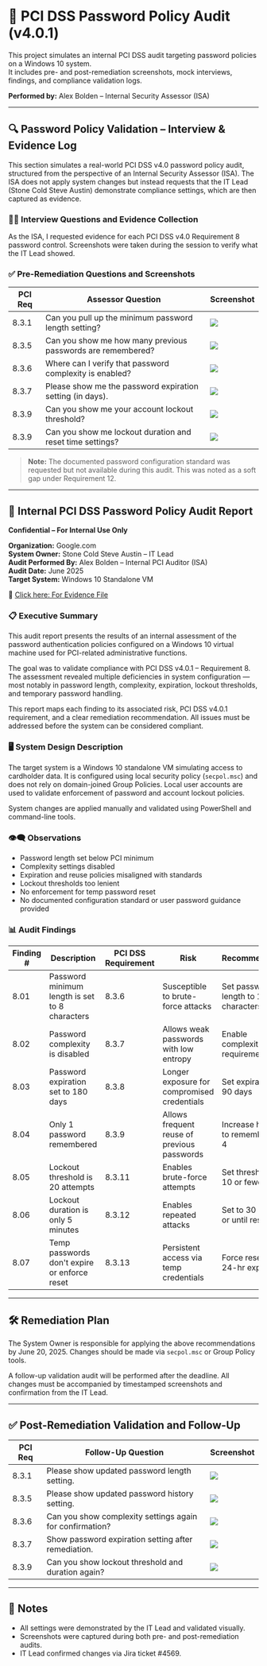 # 🔐 PCI DSS Password Policy Audit (v4.0.1)

This project simulates an internal PCI DSS audit targeting password policies on a Windows 10 system.  
It includes pre- and post-remediation screenshots, mock interviews, findings, and compliance validation logs.

**Performed by:** Alex Bolden – Internal Security Assessor (ISA)

---

## 🔍 Password Policy Validation – Interview & Evidence Log

This section simulates a real-world PCI DSS v4.0 password policy audit, structured from the perspective of an Internal Security Assessor (ISA). The ISA does not apply system changes but instead requests that the IT Lead (Stone Cold Steve Austin) demonstrate compliance settings, which are then captured as evidence.

### 🧑‍💼 Interview Questions and Evidence Collection

As the ISA, I requested evidence for each PCI DSS v4.0 Requirement 8 password control. Screenshots were taken during the session to verify what the IT Lead showed.

### ✅ Pre-Remediation Questions and Screenshots

| PCI Req | Assessor Question | Screenshot |
|---------|-------------------|------------|
| 8.3.1   | Can you pull up the minimum password length setting? | ![](screenshots_pre/min_password_length.png) |
| 8.3.5   | Can you show me how many previous passwords are remembered? | ![](screenshots_pre/password_history.png) |
| 8.3.6   | Where can I verify that password complexity is enabled? | ![](screenshots_pre/complexity_disabled.png) |
| 8.3.7   | Please show me the password expiration setting (in days). | ![](screenshots_pre/max_password_age.png) |
| 8.3.9   | Can you show me your account lockout threshold? | ![](screenshots_pre/lockout_threshold.png) |
| 8.3.9   | Can you show me lockout duration and reset time settings? | ![](screenshots_pre/lockout_duration.png) |

> **Note:** The documented password configuration standard was requested but not available during this audit. This was noted as a soft gap under Requirement 12.

---

## 📝 Internal PCI DSS Password Policy Audit Report

**Confidential – For Internal Use Only**

**Organization:** Google.com  
**System Owner:** Stone Cold Steve Austin – IT Lead  
**Audit Performed By:** Alex Bolden – Internal PCI Auditor (ISA)  
**Audit Date:** June 2025  
**Target System:** Windows 10 Standalone VM  

📎 [Click here: For Evidence File](#)

### 📋 Executive Summary

This audit report presents the results of an internal assessment of the password authentication policies configured on a Windows 10 virtual machine used for PCI-related administrative functions.

The goal was to validate compliance with PCI DSS v4.0.1 – Requirement 8. The assessment revealed multiple deficiencies in system configuration — most notably in password length, complexity, expiration, lockout thresholds, and temporary password handling.

This report maps each finding to its associated risk, PCI DSS v4.0.1 requirement, and a clear remediation recommendation. All issues must be addressed before the system can be considered compliant.

### 🖥️ System Design Description

The target system is a Windows 10 standalone VM simulating access to cardholder data. It is configured using local security policy (`secpol.msc`) and does not rely on domain-joined Group Policies. Local user accounts are used to validate enforcement of password and account lockout policies.

System changes are applied manually and validated using PowerShell and command-line tools.

### 👁️‍🗨️ Observations

- Password length set below PCI minimum
- Complexity settings disabled
- Expiration and reuse policies misaligned with standards
- Lockout thresholds too lenient
- No enforcement for temp password reset
- No documented configuration standard or user password guidance provided

### 📊 Audit Findings

| Finding # | Description | PCI DSS Requirement | Risk | Recommendation | Due Date |
|-----------|-------------|----------------------|------|----------------|----------|
| 8.01 | Password minimum length is set to 8 characters | 8.3.6 | Susceptible to brute-force attacks | Set password length to 12 characters | 2025-06-20 |
| 8.02 | Password complexity is disabled | 8.3.7 | Allows weak passwords with low entropy | Enable complexity requirements | 2025-06-20 |
| 8.03 | Password expiration set to 180 days | 8.3.8 | Longer exposure for compromised credentials | Set expiration to 90 days | 2025-06-20 |
| 8.04 | Only 1 password remembered | 8.3.9 | Allows frequent reuse of previous passwords | Increase history to remember last 4 | 2025-06-20 |
| 8.05 | Lockout threshold is 20 attempts | 8.3.11 | Enables brute-force attempts | Set threshold to 10 or fewer | 2025-06-20 |
| 8.06 | Lockout duration is only 5 minutes | 8.3.12 | Enables repeated attacks | Set to 30 minutes or until reset | 2025-06-20 |
| 8.07 | Temp passwords don't expire or enforce reset | 8.3.13 | Persistent access via temp credentials | Force reset and 24-hr expiry | 2025-06-20 |

---

## 🛠️ Remediation Plan

The System Owner is responsible for applying the above recommendations by June 20, 2025. Changes should be made via `secpol.msc` or Group Policy tools.

A follow-up validation audit will be performed after the deadline. All changes must be accompanied by timestamped screenshots and confirmation from the IT Lead.

---

## ✅ Post-Remediation Validation and Follow-Up

| PCI Req | Follow-Up Question | Screenshot |
|---------|--------------------|------------|
| 8.3.1   | Please show updated password length setting. | ![](screenshots_post/min_password_length.png) |
| 8.3.5   | Please show updated password history setting. | ![](screenshots_post/password_history.png) |
| 8.3.6   | Can you show complexity settings again for confirmation? | ![](screenshots_post/complexity_enabled.png) |
| 8.3.7   | Show password expiration setting after remediation. | ![](screenshots_post/max_password_age.png) |
| 8.3.9   | Can you show lockout threshold and duration again? | ![](screenshots_post/lockout_combined.png) |

---

## 📝 Notes

- All settings were demonstrated by the IT Lead and validated visually.
- Screenshots were captured during both pre- and post-remediation audits.
- IT Lead confirmed changes via Jira ticket #4569.






